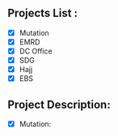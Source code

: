 ## Projects List :
- [x] Mutation
- [x] EMRD
- [x] DC Office
- [x] SDG
- [x] Hajj
- [x] EBS

## Project Description:
- [x] Mutation:
    
